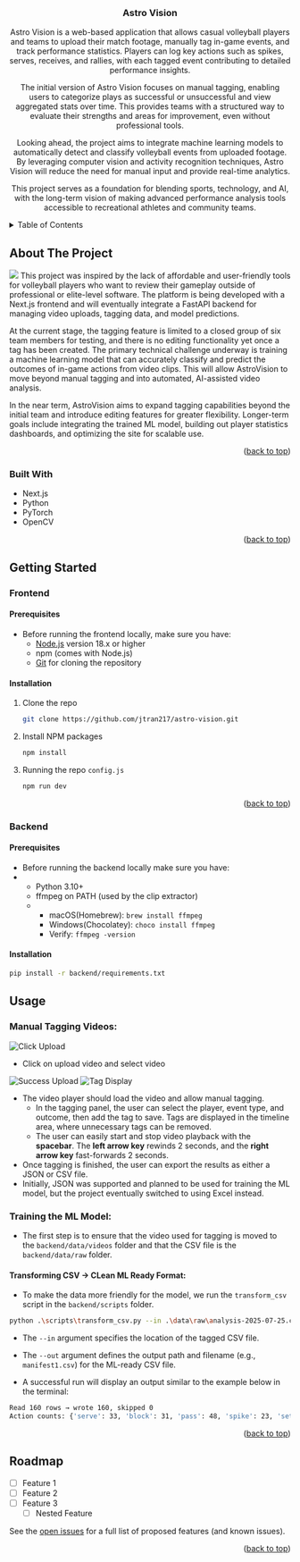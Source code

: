 <a id="readme-top"></a>


<!-- PROJECT LOGO -->
<br />
<div align="center">
<!--   <a href="https://github.com/jtran217/astro-vision">
    <img src="images/logo.png" alt="Logo" width="80" height="80">
  </a> -->

<h3 align="center">Astro Vision</h3>

  <p align="center">
    Astro Vision is a web-based application that allows casual volleyball players and teams to upload their match footage, manually tag in-game events, and track performance statistics. Players can log key actions such as spikes, serves, receives, and rallies, with each tagged event contributing to detailed performance insights.

The initial version of Astro Vision focuses on manual tagging, enabling users to categorize plays as successful or unsuccessful and view aggregated stats over time. This provides teams with a structured way to evaluate their strengths and areas for improvement, even without professional tools.

Looking ahead, the project aims to integrate machine learning models to automatically detect and classify volleyball events from uploaded footage. By leveraging computer vision and activity recognition techniques, Astro Vision will reduce the need for manual input and provide real-time analytics.

This project serves as a foundation for blending sports, technology, and AI, with the long-term vision of making advanced performance analysis tools accessible to recreational athletes and community teams.
  </p>
</div>



<!-- TABLE OF CONTENTS -->
<details>
  <summary>Table of Contents</summary>
  <ol>
    <li>
      <a href="#about-the-project">About The Project</a>
      <ul>
        <li><a href="#built-with">Built With</a></li>
      </ul>
    </li>
    <li>
      <a href="#getting-started">Getting Started</a>
      <ul>
        <li><a href="#prerequisites">Prerequisites</a></li>
        <li><a href="#installation">Installation</a></li>
      </ul>
    </li>
    <li><a href="#usage">Usage</a></li>
    <li><a href="#roadmap">Roadmap</a></li>
  </ol>
</details>

<!-- ABOUT THE PROJECT -->
## About The Project
<img src="https://res.cloudinary.com/dittybzbt/image/upload/v1756346677/astro_vision_front_end_gmesps.png"/>
This project was inspired by the lack of affordable and user-friendly tools for volleyball players who want to review their gameplay outside of professional or elite-level software. The platform is being developed with a Next.js frontend and will eventually integrate a FastAPI backend for managing video uploads, tagging data, and model predictions.

At the current stage, the tagging feature is limited to a closed group of six team members for testing, and there is no editing functionality yet once a tag has been created. The primary technical challenge underway is training a machine learning model that can accurately classify and predict the outcomes of in-game actions from video clips. This will allow AstroVision to move beyond manual tagging and into automated, AI-assisted video analysis.

In the near term, AstroVision aims to expand tagging capabilities beyond the initial team and introduce editing features for greater flexibility. Longer-term goals include integrating the trained ML model, building out player statistics dashboards, and optimizing the site for scalable use.

<p align="right">(<a href="#readme-top">back to top</a>)</p>



### Built With

* Next.js
* Python
* PyTorch
* OpenCV

<p align="right">(<a href="#readme-top">back to top</a>)</p>



<!-- GETTING STARTED -->
## Getting Started

### Frontend

#### Prerequisites

* Before running the frontend locally, make sure you have:
  * [Node.js](https://nodejs.org/) version 18.x or higher
  *  npm (comes with Node.js)
  *  [Git](https://git-scm.com/) for cloning the repository 

#### Installation

1. Clone the repo
   ```sh
   git clone https://github.com/jtran217/astro-vision.git
   ```
2. Install NPM packages
   ```sh
   npm install
   ```
3. Running the repo `config.js`
   ```sh
   npm run dev
   ```
<p align="right">(<a href="#readme-top">back to top</a>)</p>

### Backend

#### Prerequisites
* Before running the backend locally make sure you have:
*  * Python 3.10+
   * ffmpeg on PATH (used by the clip extractor)
   *  * macOS(Homebrew): `brew install ffmpeg`
      * Windows(Chocolatey): `choco install ffmpeg`
      * Verify: `ffmpeg -version`

#### Installation 
```sh
pip install -r backend/requirements.txt
```

<!-- USAGE EXAMPLES -->
## Usage

### Manual Tagging Videos:

![Click Upload](https://res.cloudinary.com/dittybzbt/image/upload/v1756649296/clickUpload_tgca8w.png)

* Click on upload video and select video

![Success Upload](https://res.cloudinary.com/dittybzbt/image/upload/v1756649946/successUpload_uttrqv.png)
![Tag Display](https://res.cloudinary.com/dittybzbt/image/upload/v1756649955/tagDisplay_lsjwrd.png)

* The video player should load the video and allow manual tagging.
  * In the tagging panel, the user can select the player, event type, and outcome, then add the tag to save. Tags are displayed in the timeline area, where unnecessary tags can be removed.
  * The user can easily start and stop video playback with the **spacebar**. The **left arrow key** rewinds 2 seconds, and the **right arrow key** fast-forwards 2 seconds.
* Once tagging is finished, the user can export the results as either a JSON or CSV file.
* Initially, JSON was supported and planned to be used for training the ML model, but the project eventually switched to using Excel instead.

### Training the ML Model:
* The first step is to ensure that the video used for tagging is moved to the `backend/data/videos` folder and that the CSV file is the `backend/data/raw` folder.
  
#### Transforming CSV -> CLean ML Ready Format:
* To make the data more friendly for the model, we run the `transform_csv` script in the `backend/scripts` folder.

``` sh
python .\scripts\transform_csv.py --in .\data\raw\analysis-2025-07-25.csv --out .\data\processed\manifest1.csv
```
* The `--in` argument specifies the location of the tagged CSV file.  
* The `--out` argument defines the output path and filename (e.g., `manifest1.csv`) for the ML-ready CSV file.  

* A successful run will display an output similar to the example below in the terminal:
```sh
Read 160 rows → wrote 160, skipped 0
Action counts: {'serve': 33, 'block': 31, 'pass': 48, 'spike': 23, 'set': 25}
```


<p align="right">(<a href="#readme-top">back to top</a>)</p>



<!-- ROADMAP -->
## Roadmap

- [ ] Feature 1
- [ ] Feature 2
- [ ] Feature 3
    - [ ] Nested Feature

See the [open issues](https://github.com/github_username/repo_name/issues) for a full list of proposed features (and known issues).

<p align="right">(<a href="#readme-top">back to top</a>)</p>


